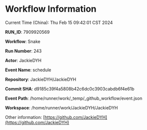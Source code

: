 # Workflow Information

Current Time (China): Thu Feb 15 09:42:01 CST 2024  

**RUN_ID**: 7909920569  

**Workflow**: Snake  

**Run Number**: 243  

**Actor**: JackieDYH  

**Event Name**: schedule  

**Repository**: JackieDYH/JackieDYH  

**Commit SHA**: d9185c39f4a5808b42c6dc0c3903cabdb6f4e61b  

**Event Path**: /home/runner/work/_temp/_github_workflow/event.json  

**Workspace**: /home/runner/work/JackieDYH/JackieDYH  

Other information: [https://github.com/JackieDYH](https://github.com/JackieDYH)
